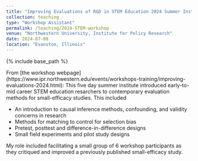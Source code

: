 ```yaml
---
title: "Improving Evaluations of R&D in STEM Education 2024 Summer Institute"
collection: teaching
type: "Workshop Assistant"
permalink: /teaching/2024-STEM-workshop
venue: "Northwestern University, Institute for Policy Research"
date: 2024-07-08
location: "Evanston, Illinois"
---
```


{% include base_path %}

<div class="container">
    <div class="row-fluid">
        <div class="span5">
            From [the workshop webpage](https://www.ipr.northwestern.edu/events/workshops-training/improving-evaluations-2024.html): This five day summer institute introduced early-to-mid career STEM education resarchers to contemporary evaluation methods for small-efficacy studies. This included 
            <ul>
                <li>An introduction to causal inference methods, confounding, and validity concerns in research</li>
                <li>Methods for matching to control for selection bias</li>
                <li>Pretest, posttest and difference-in-difference designs</li>
                <li>Small field experiments and pilot study designs</li>
            </ul>
            My role included facilitating a small group of 6 workshop participants as they critiqued and improved a previously published small-efficacy study. 
        </div>
    </div>
</div>